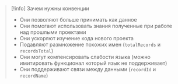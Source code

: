>[!info] Зачем нужны конвенции
>* Они позволяют больше принимать как данное
>* Они помогают использовать знания полученные при работе над прошлыми проектами
>* Они ускоряют изучение кода нового проекта
>* Подавляют размножение похожих имен (`totalRecords` и `recordsTotal`)
>* Они могут компенсировать слабости языка (можно имитировать функционал который язык не поддерживает)
>* Они поддерживают связи между данными (`recordId` и `recordName`)

